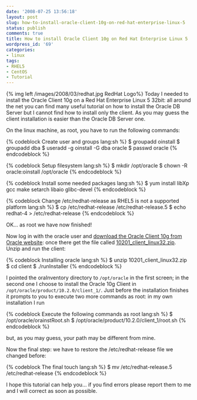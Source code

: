 ```yaml
---
date: '2008-07-25 13:56:18'
layout: post
slug: how-to-install-oracle-client-10g-on-red-hat-enterprise-linux-5
status: publish
comments: true
title: How to install Oracle Client 10g on Red Hat Enterprise Linux 5
wordpress_id: '69'
categories:
- linux
tags:
- RHEL5
- CentOS
- Tutorial
---
```


{% img left /images/2008/03/redhat.jpg RedHat Logo%} Today I needed to install the Oracle Client 10g on a Red Hat Enterprise Linux 5 32bit: all around the net you can find many useful tutorial on how to install the Oracle DB Server but I cannot find how to install only the client. As you may guess the client installation is easier than the Oracle DB Server one.

On the linux machine, as root, you have to run the following commands:


{% codeblock Create user and groups lang:sh %}
$ groupadd oinstall
$ groupadd dba
$ useradd -g oinstall -G dba oracle
$ passwd oracle
{% endcodeblock %}



{% codeblock Setup filesystem lang:sh %}
$ mkdir /opt/oracle
$ chown -R oracle:oinstall /opt/oracle
{% endcodeblock %}

{% codeblock Install some needed packages lang:sh %}
$ yum install libXp gcc make setarch libaio glibc-devel
{% endcodeblock %}

{% codeblock Change /etc/redhat-release as RHEL5 is not a supported platform lang:sh %}
$ cp /etc/redhat-release /etc/redhat-release.5
$ echo redhat-4 > /etc/redhat-release
{% endcodeblock %}

OK... as root we have now finished!

Now log in with the oracle user and [download the Oracle Client 10g from Oracle website](http://www.oracle.com/technology/software/products/database/oracle10g/htdocs/10201linuxsoft.html): once there get the file called [10201_client_linux32.zip](http://download.oracle.com/otn/linux/oracle10g/10201/10201_client_linux32.zip). Unzip and run the client:

{% codeblock Installing oracle lang:sh %}
$ unzip 10201_client_linux32.zip
$ cd client
$ ./runInstaller
{% endcodeblock %}

I pointed the oraInventory directory to `/opt/oracle` in the first screen; in the second one I choose to install the Oracle 10g Client in `/opt/oracle/product/10.2.0/client_1/`. Just before the installation finishes it prompts to you to execute two more commands as root: in my own installation I run

{% codeblock Execute the following commands as root lang:sh %}
$ /opt/oracle/orainstRoot.sh
$ /opt/oracle/product/10.2.0/client_1/root.sh
{% endcodeblock %}

but, as you may guess, your path may be different from mine.

Now the final step: we have to restore the /etc/redhat-release file we changed before:


{% codeblock The final touch lang:sh %}
$ mv /etc/redhat-release.5 /etc/redhat-release
{% endcodeblock %}

I hope this tutorial can help you... if you find errors please report them to me and I will correct as soon as possible.
